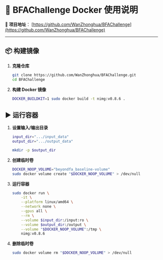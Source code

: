 # 🐳 BFAChallenge Docker 使用说明

📂 **项目地址**： [https://github.com/WanZhonghua/BFAChallenge](https://github.com/WanZhonghua/BFAChallenge)

---

## 📦 构建镜像

1. **克隆仓库**
   ```bash
   git clone https://github.com/WanZhonghua/BFAChallenge.git
   cd BFAChallenge
2. **构建 Docker 镜像**
   ```bash
   DOCKER_BUILDKIT=1 sudo docker build -t nimg:v0.8.6 .

## ▶️ 运行容器

1. **设置输入/输出目录**
   ```bash
   input_dir=".../input_data"
   output_dir=".../output_data"
   
   mkdir -p $output_dir


2. **创建临时卷**
   ```bash
   DOCKER_NOOP_VOLUME="beyondfa_baseline-volume"
   sudo docker volume create "$DOCKER_NOOP_VOLUME" > /dev/null


3. **运行容器**
   ```bash
   sudo docker run \
       -it \
       --platform linux/amd64 \
       --network none \
       --gpus all \
       --rm \
       --volume $input_dir:/input:ro \
       --volume $output_dir:/output \
       --volume "$DOCKER_NOOP_VOLUME":/tmp \
       nimg:v0.8.6


4. **删除临时卷**

   ```bash
   sudo docker volume rm "$DOCKER_NOOP_VOLUME" > /dev/null


